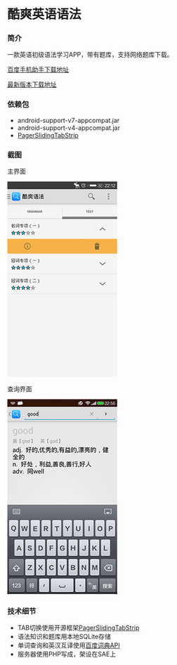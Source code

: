 酷爽英语语法
===========

### 简介

一款英语初级语法学习APP，带有题库，支持网络题库下载。

[百度手机助手下载地址](http://shouji.baidu.com/soft/item?docid=7201034&from=landing&f=search_app_%E9%85%B7%E7%88%BD%E8%AF%AD%E6%B3%95%40list_1_title%401%40header_all_input)

[最新版本下载地址](http://1.coolgrammar.sinaapp.com/coolgrammar/Coolgrammer.apk)

### 依赖包

* android-support-v7-appcompat.jar
* android-support-v4-appcompat.jar
* [PagerSlidingTabStrip](https://github.com/astuetz/PagerSlidingTabStrip)

### 截图

主界面

![github](screenshot/tab.png "主屏幕")

查询界面

![查询界面](screenshot/search.png "查询")

### 技术细节

* TAB切换使用开源框架[PagerSlidingTabStrip](https://github.com/astuetz/PagerSlidingTabStrip)
* 语法知识和题库用本地SQLite存储
* 单词查询和英汉互译使用[百度词典API](http://developer.baidu.com/wiki/index.php?title=%E5%B8%AE%E5%8A%A9%E6%96%87%E6%A1%A3%E9%A6%96%E9%A1%B5/%E7%99%BE%E5%BA%A6%E7%BF%BB%E8%AF%91/%E7%99%BE%E5%BA%A6%E8%AF%8D%E5%85%B8API%E4%BB%8B%E7%BB%8D)
* 服务器使用PHP写成，架设在SAE上